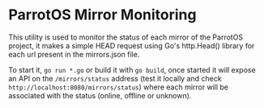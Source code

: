 # ParrotOS Mirror Monitoring

This utility is used to monitor the status of each mirror of the ParrotOS project, it makes a simple HEAD request using Go's http.Head() library for each url present in the mirrors.json file.

To start it, `go run *.go` or build it with `go build`, once started it will expose an API on the `/mirrors/status` address (test it locally and check `http://localhost:8080/mirrors/status`) where each mirror will be associated with the status (online, offline or unknown).

